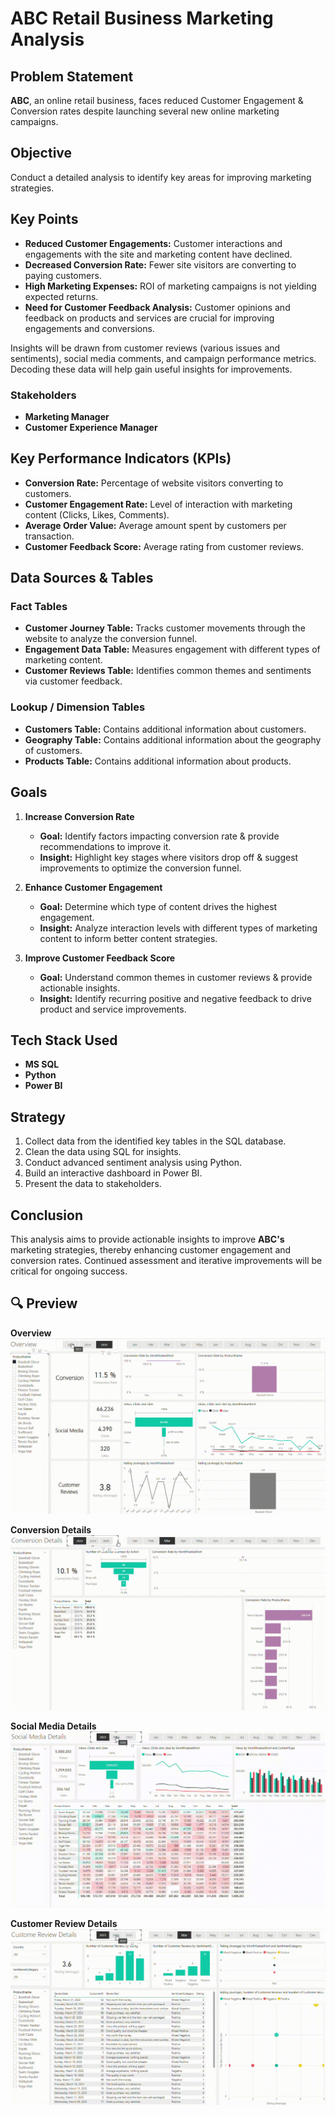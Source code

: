 # ABC Retail Business Marketing Analysis

## Problem Statement
**ABC**, an online retail business, faces reduced Customer Engagement & Conversion rates despite launching several new online marketing campaigns.

## Objective
Conduct a detailed analysis to identify key areas for improving marketing strategies.

## Key Points
- **Reduced Customer Engagements:** Customer interactions and engagements with the site and marketing content have declined.
- **Decreased Conversion Rate:** Fewer site visitors are converting to paying customers.
- **High Marketing Expenses:** ROI of marketing campaigns is not yielding expected returns.
- **Need for Customer Feedback Analysis:** Customer opinions and feedback on products and services are crucial for improving engagements and conversions.

Insights will be drawn from customer reviews (various issues and sentiments), social media comments, and campaign performance metrics. Decoding these data will help gain useful insights for improvements.

### Stakeholders
- **Marketing Manager**
- **Customer Experience Manager**

## Key Performance Indicators (KPIs)
- **Conversion Rate:** Percentage of website visitors converting to customers.
- **Customer Engagement Rate:** Level of interaction with marketing content (Clicks, Likes, Comments).
- **Average Order Value:** Average amount spent by customers per transaction.
- **Customer Feedback Score:** Average rating from customer reviews.

## Data Sources & Tables

### Fact Tables
- **Customer Journey Table:** Tracks customer movements through the website to analyze the conversion funnel.
- **Engagement Data Table:** Measures engagement with different types of marketing content.
- **Customer Reviews Table:** Identifies common themes and sentiments via customer feedback.

### Lookup / Dimension Tables
- **Customers Table:** Contains additional information about customers.
- **Geography Table:** Contains additional information about the geography of customers.
- **Products Table:** Contains additional information about products.

## Goals
1. **Increase Conversion Rate**
   - **Goal:** Identify factors impacting conversion rate & provide recommendations to improve it.
   - **Insight:** Highlight key stages where visitors drop off & suggest improvements to optimize the conversion funnel.

2. **Enhance Customer Engagement**
   - **Goal:** Determine which type of content drives the highest engagement.
   - **Insight:** Analyze interaction levels with different types of marketing content to inform better content strategies.

3. **Improve Customer Feedback Score**
   - **Goal:** Understand common themes in customer reviews & provide actionable insights.
   - **Insight:** Identify recurring positive and negative feedback to drive product and service improvements.

## Tech Stack Used
- **MS SQL**
- **Python**
- **Power BI**

## Strategy
1. Collect data from the identified key tables in the SQL database.
2. Clean the data using SQL for insights.
3. Conduct advanced sentiment analysis using Python.
4. Build an interactive dashboard in Power BI.
5. Present the data to stakeholders.

## Conclusion
This analysis aims to provide actionable insights to improve **ABC's** marketing strategies, thereby enhancing customer engagement and conversion rates. Continued assessment and iterative improvements will be critical for ongoing success.

## 🔍 Preview

**Overview**
![Dashboard Preview](marketing_1_gif.gif)

**Conversion Details**
![Dashboard Preview](marketing_2_gif.gif)

**Social Media Details**
![Dashboard Preview](marketing_3_gif.gif)

**Customer Review Details**
![Dashboard Preview](marketing_4_gif.gif)



